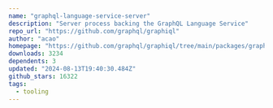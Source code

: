 ```yaml
---
name: "graphql-language-service-server"
description: "Server process backing the GraphQL Language Service"
repo_url: "https://github.com/graphql/graphiql"
author: "acao"
homepage: "https://github.com/graphql/graphiql/tree/main/packages/graphql-language-service-server#readme"
downloads: 3234
dependents: 3
updated: "2024-08-13T19:40:30.484Z"
github_stars: 16322
tags: 
  - tooling
---
```

